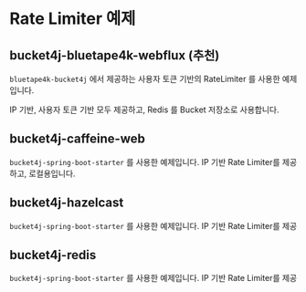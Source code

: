# Rate Limiter 예제

## bucket4j-bluetape4k-webflux (추천)

`bluetape4k-bucket4j` 에서 제공하는 사용자 토큰 기반의 RateLimiter 를 사용한 예제입니다.

IP 기반, 사용자 토큰 기반 모두 제공하고, Redis 를 Bucket 저장소로 사용합니다.

## bucket4j-caffeine-web

`bucket4j-spring-boot-starter` 를 사용한 예제입니다. IP 기반 Rate Limiter를 제공하고, 로컬용입니다.

## bucket4j-hazelcast

`bucket4j-spring-boot-starter` 를 사용한 예제입니다. IP 기반 Rate Limiter를 제공

## bucket4j-redis

`bucket4j-spring-boot-starter` 를 사용한 예제입니다. IP 기반 Rate Limiter를 제공
